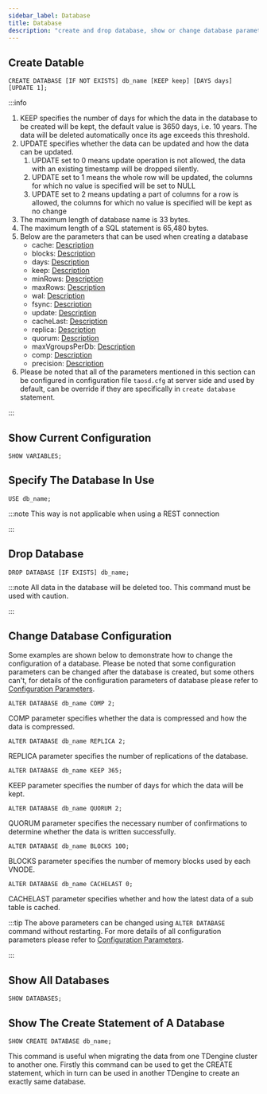 ```yaml
---
sidebar_label: Database
title: Database
description: "create and drop database, show or change database parameters"
---
```


## Create Datable

```
CREATE DATABASE [IF NOT EXISTS] db_name [KEEP keep] [DAYS days] [UPDATE 1];
```

:::info

1. KEEP specifies the number of days for which the data in the database to be created will be kept, the default value is 3650 days, i.e. 10 years. The data will be deleted automatically once its age exceeds this threshold.
2. UPDATE specifies whether the data can be updated and how the data can be updated.
   1. UPDATE set to 0 means update operation is not allowed, the data with an existing timestamp will be dropped silently.
   2. UPDATE set to 1 means the whole row will be updated, the columns for which no value is specified will be set to NULL
   3. UPDATE set to 2 means updating a part of columns for a row is allowed, the columns for which no value is specified will be kept as no change
3. The maximum length of database name is 33 bytes.
4. The maximum length of a SQL statement is 65,480 bytes.
5. Below are the parameters that can be used when creating a database
   - cache: [Description](/reference/config/#cache)
   - blocks: [Description](/reference/config/#blocks)
   - days: [Description](/reference/config/#days)
   - keep: [Description](/reference/config/#keep)
   - minRows: [Description](/reference/config/#minrows)
   - maxRows: [Description](/reference/config/#maxrows)
   - wal: [Description](/reference/config/#wallevel)
   - fsync: [Description](/reference/config/#fsync)
   - update: [Description](/reference/config/#update)
   - cacheLast: [Description](/reference/config/#cachelast)
   - replica: [Description](/reference/config/#replica)
   - quorum: [Description](/reference/config/#quorum)
   - maxVgroupsPerDb: [Description](/reference/config/#maxvgroupsperdb)
   - comp: [Description](/reference/config/#comp)
   - precision: [Description](reference/config/#precision)
6. Please be noted that all of the parameters mentioned in this section can be configured in configuration file `taosd.cfg` at server side and used by default,  can be override if they are specifically in `create database` statement.
   
:::

## Show Current Configuration

```
SHOW VARIABLES;
```

## Specify The Database In Use

```
USE db_name;
```

:::note
This way is not applicable when using a REST connection

:::

## Drop Database

```
DROP DATABASE [IF EXISTS] db_name;
```

:::note
All data in the database will be deleted too. This command must be used with caution.

:::

## Change Database Configuration

Some examples are shown below to demonstrate how to change the configuration of a database. Please be noted that some configuration parameters can be changed after the database is created, but some others can't, for details of the configuration parameters of database please refer to [Configuration Parameters](/reference/config/).

```
ALTER DATABASE db_name COMP 2;
```

COMP parameter specifies whether the data is compressed and how the data is compressed.

```
ALTER DATABASE db_name REPLICA 2;
```

REPLICA parameter specifies the number of replications of the database.

```
ALTER DATABASE db_name KEEP 365;
```

KEEP parameter specifies the number of days for which the data will be kept.

```
ALTER DATABASE db_name QUORUM 2;
```

QUORUM parameter specifies the necessary number of confirmations to determine whether the data is written successfully.

```
ALTER DATABASE db_name BLOCKS 100;
```

BLOCKS parameter specifies the number of memory blocks used by each VNODE.

```
ALTER DATABASE db_name CACHELAST 0;
```

CACHELAST parameter specifies whether and how the latest data of a sub table is cached.

:::tip
The above parameters can be changed using `ALTER DATABASE` command without restarting. For more details of all configuration parameters please refer to [Configuration Parameters](/reference/config/).

:::

## Show All Databases

```
SHOW DATABASES;
```

## Show The Create Statement of A Database

```
SHOW CREATE DATABASE db_name;
```

This command is useful when migrating the data from one TDengine cluster to another one. Firstly this command can be used to get the CREATE statement, which in turn can be used in another TDengine to create an exactly same database.
